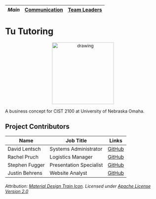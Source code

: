 _*Main*_ | [Communication](COMMUNICATION.md) | [Team Leaders](TeamLeads.md)
-------- | --------------------------------- | ----------------------------

# Tu Tutoring
<p align="center">
  <img src="logo.png" alt="drawing" width="200"/>
</p>

A business concept for CIST 2100 at University of Nebraska Omaha.

## Project Contributors
Name | Job Title | Links
---- | --------- | -----
David Lentsch | Systems Administrator | [GitHub](https://github.com/davidlentsch)
Rachel Pruch | Logistics Manager| [GitHub](https://github.com/rpruch)
Stephen Fugger | Presentation Specialist | [GitHub](https://github.com/sfugger00)
Justin Behrens | Website Analyst |[GitHub](https://github.com/JustinBehrens)

###### Attribution: [Material Design Train Icon](https://github.com/google/material-design-icons/blob/master/maps/svg/production/ic_train_48px.svg). Licensed under [Apache License Version 2.0](https://www.apache.org/licenses/LICENSE-2.0.txt)
